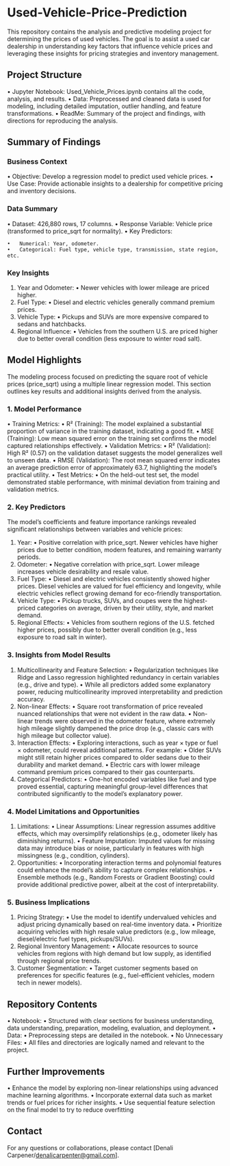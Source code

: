 # Used-Vehicle-Price-Prediction

This repository contains the analysis and predictive modeling project for determining the prices of used vehicles. The goal is to assist a used car dealership in understanding key factors that influence vehicle prices and leveraging these insights for pricing strategies and inventory management.

## Project Structure

•	Jupyter Notebook: Used_Vehicle_Prices.ipynb contains all the code, analysis, and results.
•	Data: Preprocessed and cleaned data is used for modeling, including detailed imputation, outlier handling, and feature transformations.
•	ReadMe: Summary of the project and findings, with directions for reproducing the analysis.

## Summary of Findings

### Business Context
•	Objective: Develop a regression model to predict used vehicle prices.
•	Use Case: Provide actionable insights to a dealership for competitive pricing and inventory decisions.

### Data Summary
•	Dataset: 426,880 rows, 17 columns.
•	Response Variable: Vehicle price (transformed to price_sqrt for normality).
•	Key Predictors:

	•	Numerical: Year, odometer.
	•	Categorical: Fuel type, vehicle type, transmission, state region, etc.

### Key Insights
1.	Year and Odometer:
	•	Newer vehicles with lower mileage are priced higher.
2.	Fuel Type:
	•	Diesel and electric vehicles generally command premium prices.
3.	Vehicle Type:
	•	Pickups and SUVs are more expensive compared to sedans and hatchbacks.
4.	Regional Influence:
	•	Vehicles from the southern U.S. are priced higher due to better overall condition (less exposure to winter road salt).

## Model Highlights

The modeling process focused on predicting the square root of vehicle prices (price_sqrt) using a multiple linear regression model. This section outlines key results and additional insights derived from the analysis.

### 1. Model Performance
•	Training Metrics:
	•	R² (Training): The model explained a substantial proportion of variance in the training dataset, indicating a good fit.
•	MSE (Training): Low mean squared error on the training set confirms the model captured relationships effectively.
•	Validation Metrics:
	•	R² (Validation): High R² (0.57) on the validation dataset suggests the model generalizes well to unseen data.
	•	RMSE (Validation): The root mean squared error indicates an average prediction error of approximately 63.7, highlighting the model’s practical utility.
•	Test Metrics:
	•	On the held-out test set, the model demonstrated stable performance, with minimal deviation from training and validation metrics.

### 2. Key Predictors

The model’s coefficients and feature importance rankings revealed significant relationships between variables and vehicle prices:
1.	Year:
	•	Positive correlation with price_sqrt. Newer vehicles have higher prices due to better condition, modern features, and remaining warranty periods.
2.	Odometer:
	•	Negative correlation with price_sqrt. Lower mileage increases vehicle desirability and resale value.
3.	Fuel Type:
	•	Diesel and electric vehicles consistently showed higher prices. Diesel vehicles are valued for fuel efficiency and longevity, while electric vehicles reflect growing demand for eco-friendly transportation.
4.	Vehicle Type:
	•	Pickup trucks, SUVs, and coupes were the highest-priced categories on average, driven by their utility, style, and market demand.
5.	Regional Effects:
	•	Vehicles from southern regions of the U.S. fetched higher prices, possibly due to better overall condition (e.g., less exposure to road salt in winter).

### 3. Insights from Model Results

1.	Multicollinearity and Feature Selection:
	•	Regularization techniques like Ridge and Lasso regression highlighted redundancy in certain variables (e.g., drive and type).
	•	While all predictors added some explanatory power, reducing multicollinearity improved interpretability and prediction accuracy.
2.	Non-linear Effects:
	•	Square root transformation of price revealed nuanced relationships that were not evident in the raw data.
	•	Non-linear trends were observed in the odometer feature, where extremely high mileage slightly dampened the price drop (e.g., classic cars with high mileage but collector value).
3.	Interaction Effects:
	•	Exploring interactions, such as year × type or fuel × odometer, could reveal additional patterns. For example:
	•	Older SUVs might still retain higher prices compared to older sedans due to their durability and market demand.
	•	Electric cars with lower mileage command premium prices compared to their gas counterparts.
4.	Categorical Predictors:
	•	One-hot encoded variables like fuel and type proved essential, capturing meaningful group-level differences that contributed significantly to the model’s explanatory power.

### 4. Model Limitations and Opportunities

1.	Limitations:
	•	Linear Assumptions: Linear regression assumes additive effects, which may oversimplify relationships (e.g., odometer likely has diminishing returns).
	•	Feature Imputation: Imputed values for missing data may introduce bias or noise, particularly in features with high missingness (e.g., condition, cylinders).
2.	Opportunities:
	•	Incorporating interaction terms and polynomial features could enhance the model’s ability to capture complex relationships.
	•	Ensemble methods (e.g., Random Forests or Gradient Boosting) could provide additional predictive power, albeit at the cost of interpretability.

### 5. Business Implications

1.	Pricing Strategy:
	•	Use the model to identify undervalued vehicles and adjust pricing dynamically based on real-time inventory data.
	•	Prioritize acquiring vehicles with high resale value predictors (e.g., low mileage, diesel/electric fuel types, pickups/SUVs).
2.	Regional Inventory Management:
	•	Allocate resources to source vehicles from regions with high demand but low supply, as identified through regional price trends.
3.	Customer Segmentation:
	•	Target customer segments based on preferences for specific features (e.g., fuel-efficient vehicles, modern tech in newer models).

## Repository Contents
•	Notebook:
	•	Structured with clear sections for business understanding, data understanding, preparation, modeling, evaluation, and deployment.
•	Data:
	•	Preprocessing steps are detailed in the notebook.
•	No Unnecessary Files:
	•	All files and directories are logically named and relevant to the project.

## Further Improvements
•	Enhance the model by exploring non-linear relationships using advanced machine learning algorithms.
•	Incorporate external data such as market trends or fuel prices for richer insights.
•	Use sequential feature selection on the final model to try to reduce overfitting

## Contact

For any questions or collaborations, please contact [Denali Carpener/denalicarpenter@gmail.com].